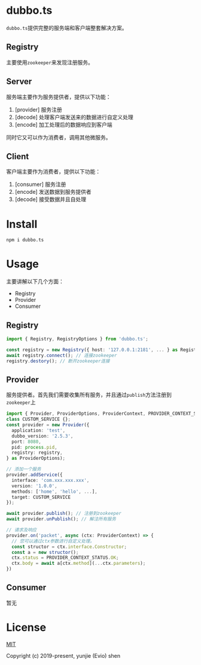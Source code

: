 # dubbo.ts

`dubbo.ts`提供完整的服务端和客户端整套解决方案。

## Registry

主要使用`zookeeper`来发现注册服务。

## Server

服务端主要作为服务提供者，提供以下功能：

1. [provider] 服务注册
2. [decode] 处理客户端发送来的数据进行自定义处理
3. [encode] 加工处理后的数据响应到客户端

同时它又可以作为消费者，调用其他微服务。

## Client

客户端主要作为消费者，提供以下功能：

1. [consumer] 服务注册
2. [encode] 发送数据到服务提供者
3. [decode] 接受数据并且自处理

# Install

```bash
npm i dubbo.ts
```

# Usage

主要讲解以下几个方面：

- Registry
- Provider
- Consumer

## Registry

```ts
import { Registry, RegistryOptions } from 'dubbo.ts';

const registry = new Registry({ host: '127.0.0.1:2181', ... } as RegistryOptions);
await registry.connect(); // 连接zookeeper
registry.destory(); // 断开zookeeper连接
```

## Provider

服务提供者。首先我们需要收集所有服务，并且通过`publish`方法注册到`zookeeper`上

```ts
import { Provider, ProviderOptions, ProviderContext, PROVIDER_CONTEXT_STATUS } from 'dubbo.ts';
class CUSTOM_SERVICE {};
const provider = new Provider({
  application: 'test',
  dubbo_version: '2.5.3',
  port: 8080,
  pid: process.pid,
  registry: registry,
} as ProviderOptions);

// 添加一个服务
provider.addService({
  interface: 'com.xxx.xxx.xxx',
  version: '1.0.0',
  methods: ['home', 'hello', ...],
  target: CUSTOM_SERVICE
});

await provider.publish(); // 注册到zookeeper
await provider.unPublish(); // 解注所有服务

// 请求及响应
provider.on('packet', async (ctx: ProviderContext) => {
  // 您可以通过ctx参数进行自定义处理。
  const structor = ctx.interface.Constructor;
  const a = new structor();
  ctx.status = PROVIDER_CONTEXT_STATUS.OK;
  ctx.body = await a[ctx.method](...ctx.parameters);
})
```

## Consumer

暂无

# License

[MIT](http://opensource.org/licenses/MIT)

Copyright (c) 2019-present, yunjie (Evio) shen
